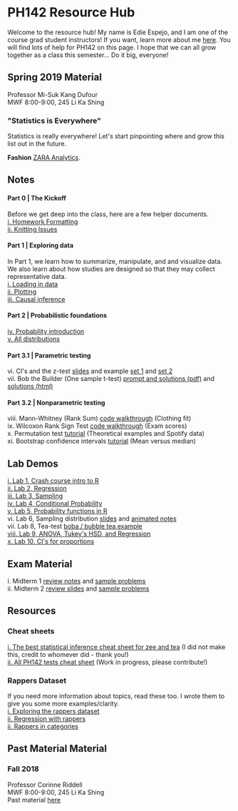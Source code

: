 # PH142 Resource Hub
Welcome to the resource hub! My name is Edie Espejo, and I am one of the course grad student instructors! If you want, learn more about me <a href="about-me">here</a>. You will find lots of help for PH142 on this page. I hope that we can all grow together as a class this semester... Do it big, everyone!

## Spring 2019 Material
Professor Mi-Suk Kang Dufour  
MWF 8:00-9:00, 245 Li Ka Shing  

### "Statistics is Everywhere"
Statistics is really everywhere! Let's start pinpointing where and grow this list out in the future.  

**Fashion**
<a href="https://www.youtube.com/watch?v=bkcAmCqIaao">ZARA Analytics</a>.

## Notes
#### Part 0 | The Kickoff
Before we get deep into the class, here are a few helper documents.  
<a href="notes/formatting/formatting.html">i. Homework Formatting</a>  
<a href="notes/knitting/knitting-issues.html"> ii. Knitting Issues</a>  

#### Part 1 | Exploring data
In Part 1, we learn how to summarize, manipulate, and and visualize data. We also learn about how studies are designed so that they may collect representative data.  
<a href="notes/loading-data/loading-data.pdf">i. Loading in data</a>  
<a href="notes/plotting/plotting.pdf">ii. Plotting</a>  
<a href="notes/causal/causal.pdf">iii. Causal inference</a>  

#### Part 2 | Probabilistic foundations
<a href="notes/probability/probability-intro.pdf">iv. Probability introduction</a>  
<a href="notes/distributions/distributions.pdf">v. All distributions</a>  

#### Part 3.1 | Parametric testing  
vi. CI's and the z-test <a href="notes/testing/intro-to-testing.pdf">slides</a> and example <a href="notes/testing/ci-pvalue-examples.pdf">set 1</a>  and <a href="notes/testing/ci-and-z.pdf">set 2</a>  
vii. Bob the Builder (One sample t-test) <a href="notes/testing/bob-the-builder.pdf">prompt and solutions (pdf)</a> and <a href="notes/testing/bob-the-builder.html">solutions (html)</a>  

#### Part 3.2 | Nonparametric testing
viii. Mann-Whitney (Rank Sum) <a href="notes/nonparametrics/mann-whitney.html">code walkthrough</a> (Clothing fit)   
ix. Wilcoxon Rank Sign Test <a href="notes/nonparametrics/rank-sign.html">code walkthrough</a> (Exam scores)  
x. Permutation test <a href="notes/nonparametrics/permutation.html">tutorial</a> (Theoretical examples and Spotify data)  
xi. Bootstrap confidence intervals <a href="notes/nonparametrics/bootstrap.html">tutorial</a> (Mean versus median)

## Lab Demos
<a href="lab-demos/lab-1/lab-1.html">i. Lab 1, Crash course intro to R</a>  
<a href="lab-demos/lab-2/lab-2.html">ii. Lab 2, Regression</a>  
<a href="lab-demos/lab-3/lab-3.html"> iii. Lab 3, Sampling</a>  
<a href="lab-demos/lab-4/lab-4.html">iv. Lab 4, Conditional Probability</a>  
<a href="lab-demos/lab-5/lab-5.html"> v. Lab 5, Probability functions in R</a>  
vi. Lab 6, Sampling distribution <a href="lab-demos/lab-6/lab-6-condensed.pdf">slides</a> and <a href="lab-demos/lab-6/code/lab-6.html">animated notes</a>  
vii. Lab 8, Tea-test <a href="lab-demos/lab-8/lab-8.html">boba / bubble tea example</a>  
<a href="lab-demos/lab-9/lab-9.html">viii. Lab 9, ANOVA, Tukey's HSD, and Regression</a>  
<a href="lab-demos/lab-10/lab-10.html">x. Lab 10, CI's for proportions</a>  


## Exam Material
i. Midterm 1 <a href="midterm-1/midterm-1-review.pdf">review notes</a> and <a href="midterm-1/examples/example-problem.pdf">sample problems</a>  
ii. Midterm 2 <a href="midterm-2/midterm-2-slides.html">review slides</a> and <a href="midterm-2/examples/sample-problems.html">sample problems</a>  

## Resources
### Cheat sheets
<a href="resources/inference-cheat-sheet.pdf">i. The best statistical inference cheat sheet for zee and tea</a> (I did not make this, credit to whomever did - thank you!)  
<a href="https://docs.google.com/document/d/16l_gDma-u5_ri-KEIrmiVrXGVYt4NmZMSsIjKKsgQxQ/edit?usp=sharing">ii. All PH142 tests cheat sheet</a> (Work in progress, please contribute!)

### Rappers Dataset
If you need more information about topics, read these too. I wrote them to give you some more examples/clarity.  
<a href="notes/rappers/code/01-rappers-eda.html">i. Exploring the rappers dataset</a>  
<a href="notes/rappers/code/02-rappers-regression.html">ii. Regression with rappers</a>  
<a href="notes/rappers/code/03-categorical-data.html">ii. Rappers in categories</a>  

## Past Material Material

### Fall 2018
Professor Corinne Riddell  
MWF 8:00-9:00, 245 Li Ka Shing  
Past material <a href="archives/2018-fall">here</a>
